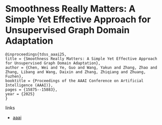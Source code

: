 # Smoothness Really Matters: A Simple Yet Effective Approach for Unsupervised Graph Domain Adaptation

```
@inproceedings{tdss_aaai25,
title = {Smoothness Really Matters: A Simple Yet Effective Approach for Unsupervised Graph Domain Adaptation},
author = {Chen, Wei and Ye, Guo and Wang, Yakun and Zhang, Zhao and Zhang, Libang and Wang, Daixin and Zhang, Zhiqiang and Zhuang, Fuzhen},
booktitle = {Proceedings of the AAAI Conference on Artificial Intelligence (AAAI)},
pages = {15875--15883},
year = {2025}
}
```

links
- [aaai](https://ojs.aaai.org/index.php/AAAI/article/view/33743)
